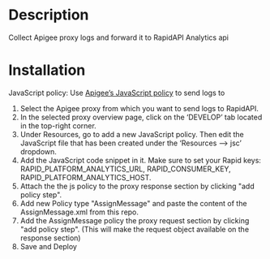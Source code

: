 # Description

Collect Apigee proxy logs and forward it to RapidAPI Analytics api

# Installation

JavaScript policy:
Use [Apigee’s JavaScript policy](https://docs.apigee.com/api-platform/reference/policies/javascript-policy) to send logs to

1. Select the Apigee proxy from which you want to send logs to RapidAPI.
2. In the selected proxy overview page, click on the ‘DEVELOP’ tab located in the top-right corner.
3. Under Resources, go to add a new JavaScript policy. Then edit the JavaScript file that has been created under the ‘Resources –> jsc’ dropdown.
4. Add the JavaScript code snippet in it. Make sure to set your Rapid keys: RAPID_PLATFORM_ANALYTICS_URL, RAPID_CONSUMER_KEY, RAPID_PLATFORM_ANALYTICS_HOST.
5. Attach the the js policy to the proxy response section by clicking "add policy step".
6. Add new Policy type "AssignMessage" and paste the content of the AssignMessage.xml from this repo. 
7. Add the AssignMessage policy the proxy request section by clicking "add policy step". (This will make the request object available on the response section)
8. Save and Deploy